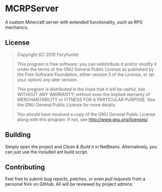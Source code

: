 MCRPServer
==========

A custom Minecraft server with extended functionality, such as RPG mechanics.

License
-------

> Copyright (C) 2010 Furyhunter
>
> This program is free software: you can redistribute it and/or modify it under
> the terms of the GNU General Public License as published by the Free Software
> Foundation, either version 3 of the License, or (at your option) any later
> version.
>
> This program is distributed in the hope that it will be useful, but WITHOUT
> ANY WARRANTY; without even the implied warranty of MERCHANTABILITY or FITNESS
> FOR A PARTICULAR PURPOSE.  See the GNU General Public License for more
> details.
>
> You should have received a copy of the GNU General Public License along with
> this program.  If not, see <http://www.gnu.org/licenses/>.

Building
--------

Simply open the project and _Clean & Build_ it in NetBeans. Alternatively, you
can just use the included ant build script.

Contributing
------------

Feel free to submit _bug reports_, _patches_, or even _pull requests_ from a
personal fork on GitHub.  All will be reviewed by project admins.
